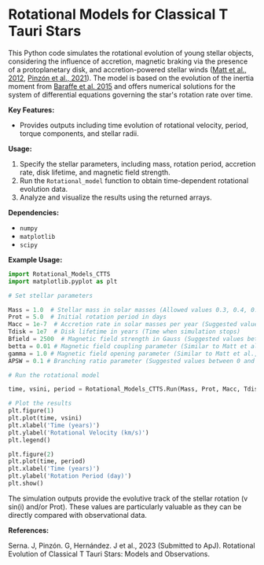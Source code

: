 # Rotational Models for Classical T Tauri Stars

This Python code simulates the rotational evolution of young stellar  objects, considering the influence of accretion, magnetic braking via the presence of a protoplanetary disk, and accretion-powered stellar winds ([Matt et al., 2012](https://iopscience.iop.org/article/10.1088/0004-637X/745/1/101), [Pinzón et al., 2021](https://iopscience.iop.org/article/10.3847/1538-3881/ac04ae)). The model is based on the evolution of the inertia moment from [Baraffe et al. 2015](https://doi.org/10.1051/0004-6361/201425481) and offers numerical solutions for the system of differential equations governing the star's rotation rate over time.

**Key Features:**

- Provides outputs including time evolution of rotational velocity, period, torque components, and stellar radii.

**Usage:**

1. Specify the stellar parameters, including mass, rotation period, accretion rate, disk lifetime, and magnetic field strength.
2. Run the `Rotational_model` function to obtain time-dependent rotational evolution data.
3. Analyze and visualize the results using the returned arrays.

**Dependencies:**

- `numpy`
- `matplotlib`
- `scipy`

**Example Usage:**

~~~python
import Rotational_Models_CTTS
import matplotlib.pyplot as plt

# Set stellar parameters

Mass = 1.0  # Stellar mass in solar masses (Allowed values 0.3, 0.4, 0.5, and so on until, 1.2)
Prot = 5.0  # Initial rotation period in days
Macc = 1e-7  # Accretion rate in solar masses per year (Suggested values between 1e-10 and 1e-6)
Tdisk = 1e7  # Disk lifetime in years (Time when simulation stops)
Bfield = 2500  # Magnetic field strength in Gauss (Suggested values between 100 and 3500 G)
betta = 0.01 # Magnetic field coupling parameter (Similar to Matt et al., 2012)
gamma = 1.0 # Magnetic field opening parameter (Similar to Matt et al., 2012)
APSW = 0.1 # Branching ratio parameter (Suggested values between 0 and 0.6)

# Run the rotational model

time, vsini, period = Rotational_Models_CTTS.Run(Mass, Prot, Macc, Tdisk, Bfield, betta, gamma, APSW)

# Plot the results
plt.figure(1)
plt.plot(time, vsini)
plt.xlabel('Time (years)')
plt.ylabel('Rotational Velocity (km/s)')
plt.legend()

plt.figure(2)
plt.plot(time, period)
plt.xlabel('Time (years)')
plt.ylabel('Rotation Period (day)')
plt.show()
~~~

The simulation outputs provide the evolutive track of the stellar rotation (v sin(i) and/or Prot). These values are particularly valuable as they can be directly compared with observational data.

**References:**

Serna. J, Pinzón. G, Hernández. J et al., 2023 (Submitted to ApJ). Rotational Evolution of Classical T Tauri Stars: Models and Observations.
